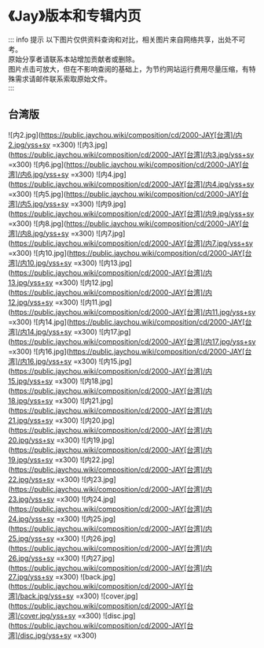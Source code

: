 # 《Jay》版本和专辑内页

::: info 提示
以下图片仅供资料查询和对比，相关图片来自网络共享，出处不可考。<br>
原始分享者请联系本站增加贡献者或删除。<br>
图片点击可放大，但在不影响查阅的基础上，为节约网站运行费用尽量压缩，有特殊需求请邮件联系索取原始文件。<br>
:::

## 台湾版

![内2.jpg](https://public.jaychou.wiki/composition/cd/2000-JAY[台湾]/内2.jpg/yss+sy =x300)
![内3.jpg](https://public.jaychou.wiki/composition/cd/2000-JAY[台湾]/内3.jpg/yss+sy =x300)
![内6.jpg](https://public.jaychou.wiki/composition/cd/2000-JAY[台湾]/内6.jpg/yss+sy =x300)
![内4.jpg](https://public.jaychou.wiki/composition/cd/2000-JAY[台湾]/内4.jpg/yss+sy =x300)
![内5.jpg](https://public.jaychou.wiki/composition/cd/2000-JAY[台湾]/内5.jpg/yss+sy =x300)
![内9.jpg](https://public.jaychou.wiki/composition/cd/2000-JAY[台湾]/内9.jpg/yss+sy =x300)
![内8.jpg](https://public.jaychou.wiki/composition/cd/2000-JAY[台湾]/内8.jpg/yss+sy =x300)
![内7.jpg](https://public.jaychou.wiki/composition/cd/2000-JAY[台湾]/内7.jpg/yss+sy =x300)
![内10.jpg](https://public.jaychou.wiki/composition/cd/2000-JAY[台湾]/内10.jpg/yss+sy =x300)
![内13.jpg](https://public.jaychou.wiki/composition/cd/2000-JAY[台湾]/内13.jpg/yss+sy =x300)
![内12.jpg](https://public.jaychou.wiki/composition/cd/2000-JAY[台湾]/内12.jpg/yss+sy =x300)
![内11.jpg](https://public.jaychou.wiki/composition/cd/2000-JAY[台湾]/内11.jpg/yss+sy =x300)
![内14.jpg](https://public.jaychou.wiki/composition/cd/2000-JAY[台湾]/内14.jpg/yss+sy =x300)
![内17.jpg](https://public.jaychou.wiki/composition/cd/2000-JAY[台湾]/内17.jpg/yss+sy =x300)
![内16.jpg](https://public.jaychou.wiki/composition/cd/2000-JAY[台湾]/内16.jpg/yss+sy =x300)
![内15.jpg](https://public.jaychou.wiki/composition/cd/2000-JAY[台湾]/内15.jpg/yss+sy =x300)
![内18.jpg](https://public.jaychou.wiki/composition/cd/2000-JAY[台湾]/内18.jpg/yss+sy =x300)
![内21.jpg](https://public.jaychou.wiki/composition/cd/2000-JAY[台湾]/内21.jpg/yss+sy =x300)
![内20.jpg](https://public.jaychou.wiki/composition/cd/2000-JAY[台湾]/内20.jpg/yss+sy =x300)
![内19.jpg](https://public.jaychou.wiki/composition/cd/2000-JAY[台湾]/内19.jpg/yss+sy =x300)
![内22.jpg](https://public.jaychou.wiki/composition/cd/2000-JAY[台湾]/内22.jpg/yss+sy =x300)
![内23.jpg](https://public.jaychou.wiki/composition/cd/2000-JAY[台湾]/内23.jpg/yss+sy =x300)
![内24.jpg](https://public.jaychou.wiki/composition/cd/2000-JAY[台湾]/内24.jpg/yss+sy =x300)
![内25.jpg](https://public.jaychou.wiki/composition/cd/2000-JAY[台湾]/内25.jpg/yss+sy =x300)
![内26.jpg](https://public.jaychou.wiki/composition/cd/2000-JAY[台湾]/内26.jpg/yss+sy =x300)
![内27.jpg](https://public.jaychou.wiki/composition/cd/2000-JAY[台湾]/内27.jpg/yss+sy =x300)
![back.jpg](https://public.jaychou.wiki/composition/cd/2000-JAY[台湾]/back.jpg/yss+sy =x300)
![cover.jpg](https://public.jaychou.wiki/composition/cd/2000-JAY[台湾]/cover.jpg/yss+sy =x300)
![disc.jpg](https://public.jaychou.wiki/composition/cd/2000-JAY[台湾]/disc.jpg/yss+sy =x300)
